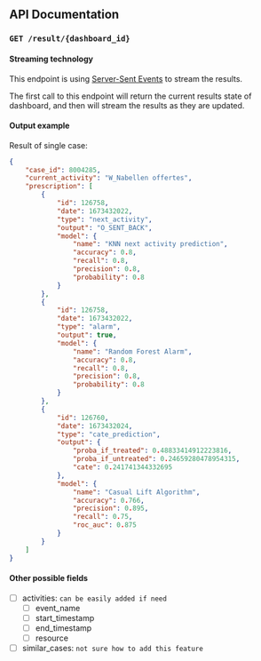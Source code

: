 ## API Documentation

### `GET /result/{dashboard_id}`

#### Streaming technology

This endpoint is using [Server-Sent Events](https://developer.mozilla.org/en-US/docs/Web/API/Server-sent_events/Using_server-sent_events) to stream the results.

The first call to this endpoint will return the current results state of dashboard, and then will stream the results as they are updated.

#### Output example

Result of single case:

```json
{
    "case_id": 8004285,
    "current_activity": "W_Nabellen offertes",
    "prescription": [
        {
            "id": 126758,
            "date": 1673432022,
            "type": "next_activity",
            "output": "O_SENT_BACK",
            "model": {
                "name": "KNN next activity prediction",
                "accuracy": 0.8,
                "recall": 0.8,
                "precision": 0.8,
                "probability": 0.8
            }
        },
        {
            "id": 126758,
            "date": 1673432022,
            "type": "alarm",
            "output": true,
            "model": {
                "name": "Random Forest Alarm",
                "accuracy": 0.8,
                "recall": 0.8,
                "precision": 0.8,
                "probability": 0.8
            }
        },
        {
            "id": 126760,
            "date": 1673432024,
            "type": "cate_prediction",
            "output": {
                "proba_if_treated": 0.48833414912223816,
                "proba_if_untreated": 0.24659280478954315,
                "cate": 0.241741344332695
            },
            "model": {
                "name": "Casual Lift Algorithm",
                "accuracy": 0.766,
                "precision": 0.895,
                "recall": 0.75,
                "roc_auc": 0.875
            }
        }
    ]
}
```

#### Other possible fields

- [ ] activities: `can be easily added if need`
    - [ ] event_name
    - [ ] start_timestamp
    - [ ] end_timestamp
    - [ ] resource
- [ ] similar_cases: `not sure how to add this feature`
